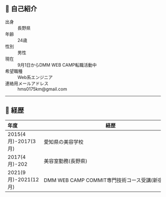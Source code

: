 ## 👤 自己紹介
 <dl>
  <dt>出身</dt>
   <dd>長野県</dd>
  <dt>年齢</dt>
   <dd>24歳</dd>
  <dt>性別</dt>
   <dd>男性</dd>
  <dt>現在</dt>
   <dd>9月1日からDMM WEB CAMP転職活動中</dd>
  <dt>希望職種</dt>
   <dd>Web系エンジニア</dd>
  <dt>連絡用メールアドレス</dt>
   <dd>hms0175km@gmail.com</dd>
</dl>

--------------------------------------------------------------------------
## 📄 経歴
 
 |        年度        |                  経歴                  |
 |:-------------------|---------------------------------------|
 | 2015(4月)-2017(3月)| 　　　　　　　　　　　　　　　　　　　　　　　　　　　愛知県の美容学校 　　　　　　　　　　　　　　　　　　　　　　|
 |      2017(4月)-202 |              美容室勤務(長野県)          |
 |2021(9月)-2021(12月)|DMM WEB CAMP COMMIT専門技術コース受講(新宿校)|
 
<!--
**siyo0715/siyo0715** is a ✨ _special_ ✨ repository because its `README.md` (this file) appears on your GitHub profile.

Here are some ideas to get you started:

- 🔭 I’m currently working on ...
- 🌱 I’m currently learning ...
- 👯 I’m looking to collaborate on ...
- 🤔 I’m looking for help with ...
- 💬 Ask me about ...
- 📫 How to reach me: ...
- 😄 Pronouns: ...
- ⚡ Fun fact: ...
-->

